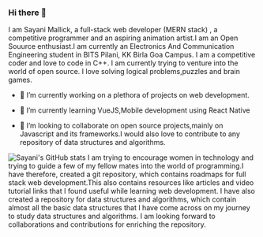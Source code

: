 
### Hi there 👋
I am Sayani Mallick, a full-stack web developer (MERN stack) , a competitive programmer and an aspiring animation artist.I am an Open Souurce enthusiast.I am currently an Electronics And Communication Engineering student in BITS Pilani, KK Birla Goa Campus. I am a competitive coder and love to code in C++. I am currently trying to venture into the world of open source.  I love solving logical problems,puzzles and brain games. 

- 🔭 I’m currently working on a plethora of projects on web development.

- 🌱 I’m currently learning VueJS,Mobile development using React Native  

- 👯 I’m looking to collaborate on open source projects,mainly on Javascript and its frameworks.I would also love to contribute to any repository of data structures and algorithms.

![Sayani's GitHub stats](https://github-readme-stats.vercel.app/api?username=SAY-droid&theme=monokai&show_icons=true)
I am trying to encourage women in technology and trying to guide a few of my fellow mates into the world of programming.I have therefore, created a git repository, which contains roadmaps for full stack web development.This also contains resources like articles and video tutorial links that I found useful while learning web development. I have also created a repository for data structures and algorithms, which contain almost all the basic data structures that I have come across on my journey to study data structures and algorithms. I am looking forward to collaborations and contributions for enriching the repository. 
<!--
**SAY-droid427/SAY-droid427** is a ✨ _special_ ✨ repository because its `README.md` (this file) appears on your GitHub profile.

Here are some ideas to get you started:

- 🤔 I’m looking for help with ...
- 💬 Ask me about ...
- 📫 How to reach me: ...
- 😄 Pronouns: ...
- ⚡ Fun fact: ...
-->

